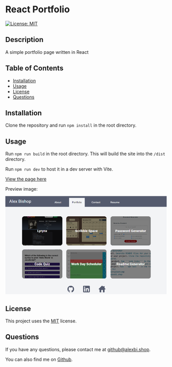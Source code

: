 # React Portfolio

[![License: MIT](https://img.shields.io/badge/License-MIT-yellow.svg)](https://opensource.org/licenses/MIT)

## Description

A simple portfolio page written in React

## Table of Contents

* [Installation](#installation)
* [Usage](#usage)
* [License](#license)
* [Questions](#questions)

## Installation

Clone the repository and run ```npm install``` in the root directory.

## Usage

Run ```npm run build``` in the root directory. This will build the site into the ```/dist``` directory.

Run ```npm run dev``` to host it in a dev server with Vite.

[View the page here](https://alexbishopreactportfolip.netlify.app/portfolio)

Preview image:

![Preview image](preview.png)

## License

This project uses the [MIT](https://opensource.org/licenses/MIT) license.


## Questions

If you have any questions, please contact me at [github@alexbi.shop](mailto:github@alexbi.shop).

You can also find me on [Github](https://github.com/alexbishopbootcamp).
